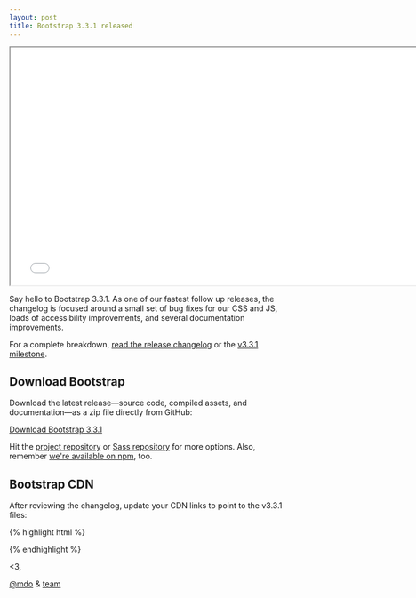 ```yaml
---
layout: post
title: Bootstrap 3.3.1 released
---
```


<div class="embed-responsive embed-responsive-16by9">
  <iframe class="embed-responsive-item" src="//www.youtube.com/embed/AJV7iL6vBrI?rel=0" width="760" height="428" allowfullscreen></iframe>
</div>

Say hello to Bootstrap 3.3.1. As one of our fastest follow up releases, the changelog is focused around a small set of bug fixes for our CSS and JS, loads of accessibility improvements, and several documentation improvements.

For a complete breakdown, [read the release changelog](https://github.com/twbs/bootstrap/releases/tag/v3.3.1) or the [v3.3.1 milestone](https://github.com/twbs/bootstrap/issues?q=milestone%3Av3.3.1+is%3Aclosed).

## Download Bootstrap

Download the latest release—source code, compiled assets, and documentation—as a zip file directly from GitHub:

<a class="btn-link" href="https://github.com/twbs/bootstrap/archive/v3.3.1.zip">Download Bootstrap 3.3.1</a>

Hit the [project repository](https://github.com/twbs/bootstrap) or [Sass repository](https://github.com/twbs/bootstrap-sass) for more options. Also, remember [we're available on npm](https://www.npmjs.org/package/bootstrap), too.

## Bootstrap CDN

After reviewing the changelog, update your CDN links to point to the v3.3.1 files:

{% highlight html %}
<!-- Latest compiled and minified CSS -->
<link rel="stylesheet" href="//maxcdn.bootstrapcdn.com/bootstrap/3.3.1/css/bootstrap.min.css">

<!-- Optional theme -->
<link rel="stylesheet" href="//maxcdn.bootstrapcdn.com/bootstrap/3.3.1/css/bootstrap-theme.min.css">

<!-- Latest compiled and minified JavaScript -->
<script src="//maxcdn.bootstrapcdn.com/bootstrap/3.3.1/js/bootstrap.min.js"></script>
{% endhighlight %}

<3,

[@mdo](https://twitter.com/mdo) & [team](https://github.com/orgs/twbs/people)
